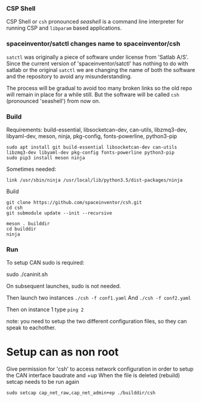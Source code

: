 ### CSP Shell

CSP Shell or `csh` pronounced *seashell* is a command line interpreter for running CSP and `libparam` based applications.

### spaceinventor/satctl changes name to spaceinventor/csh

`satctl` was originally a piece of software under license from 'Satlab A/S'. Since the current
version of 'spaceinventor/satctl' has nothing to do with satlab or the original `satctl`
we are changing the name of both the software and the repository to avoid any misunderstanding.

The process will be gradual to avoid too many broken links so the old repo will remain in place for a while still.
But the software will be called `csh` (pronounced 'seashell') from now on.


### Build

Requirements: build-essential, libsocketcan-dev, can-utils, libzmq3-dev, libyaml-dev, meson, ninja, pkg-config, fonts-powerline, python3-pip

```
sudo apt install git build-essential libsocketcan-dev can-utils libzmq3-dev libyaml-dev pkg-config fonts-powerline python3-pip
sudo pip3 install meson ninja
```

Sometimes needed:
```
link /usr/sbin/ninja /usr/local/lib/python3.5/dist-packages/ninja
```

Build
```
git clone https://github.com/spaceinventor/csh.git
cd csh
git submodule update --init --recursive

meson . builddir
cd builddir
ninja
```

### Run

To setup CAN sudo is required:

sudo ./caninit.sh

On subsequent launches, sudo is not needed.

Then launch two instances
`./csh -f conf1.yaml`
And
`./csh -f conf2.yaml`

Then on instance 1 type `ping 2`

note: you need to setup the two different configuration files, so they can speak to eachother.



Setup can as non root
=====================

Give permission for 'csh' to access network configuration
in order to setup the CAN interface baudrate and +up
When the file is deleted (rebuild) setcap needs to be run
again

    sudo setcap cap_net_raw,cap_net_admin+ep ./builddir/csh

